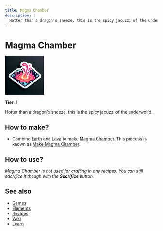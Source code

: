 ```yaml
---
title: Magma Chamber
description: |
  Hotter than a dragon's sneeze, this is the spicy jacuzzi of the underworld.
---
```

# Magma Chamber

![](../images/item.magmachamber.png)

**Tier**: 1

Hotter than a dragon's sneeze, this is the spicy jacuzzi of the underworld.

## How to make?

* Combine [Earth](/wiki/elements/earth) and [Lava](/wiki/elements/lava) to make [Magma Chamber](/wiki/elements/magma-chamber). This process is known as [Make Magma Chamber](/wiki/recipes/make-magma-chamber).

## How to use?

_Magma Chamber is not used for crafting in any recipes. You can still sacrifice it though with the **Sacrifice** button._

## See also

* [Games](/wiki/games)
* [Elements](/wiki/elements)
* [Recipes](/wiki/recipes)
* [Wiki](/wiki/index)
* [Learn](/learn/index)
